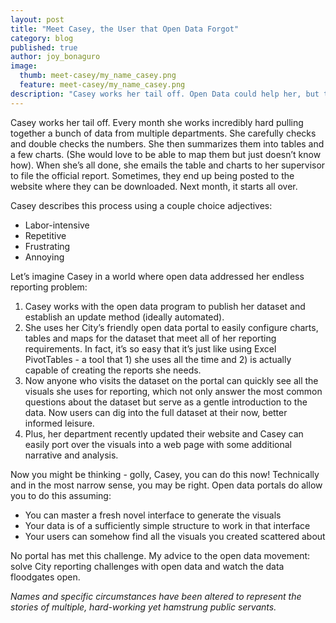 ```yaml
---
layout: post
title: "Meet Casey, the User that Open Data Forgot"
category: blog
published: true
author: joy_bonaguro
image:
  thumb: meet-casey/my_name_casey.png
  feature: meet-casey/my_name_casey.png
description: "Casey works her tail off. Open Data could help her, but the portals are failing this user. My advice to the open data movement: solve City reporting challenges with open data and watch the data floodgates open."
---
```

Casey works her tail off. Every month she works incredibly hard pulling together a bunch of data from multiple departments. She carefully checks and double checks the numbers. She then summarizes them into tables and a few charts. (She would love to be able to map them but just doesn’t know how). When she’s all done, she emails the table and charts to her supervisor to file the official report. Sometimes, they end up being posted to the website where they can be downloaded. Next month, it starts all over.

Casey describes this process using a couple choice adjectives:

 - Labor-intensive
 - Repetitive
 - Frustrating
 - Annoying

Let’s imagine Casey in a world where open data addressed her endless reporting problem:

 1. Casey works with the open data program to publish her dataset and establish an update method (ideally automated).
 2. She uses her City’s friendly open data portal to easily configure charts, tables and maps for the dataset that meet all of her reporting requirements. In fact, it’s so easy that it’s just like using Excel PivotTables - a tool that 1) she uses all the time and 2) is actually capable of creating the reports she needs.
 3. Now anyone who visits the dataset on the portal can quickly see all the visuals she uses for reporting, which not only answer the most common questions about the dataset but serve as a gentle introduction to the data. Now users can dig into the full dataset at their now, better informed leisure.
 4. Plus, her department recently updated their website and Casey can easily port over the visuals into a web page with some additional narrative and analysis.

Now you might be thinking - golly, Casey, you can do this now! Technically and in the most narrow sense, you may be right. Open data portals do allow you to do this assuming:

 - You can master a fresh novel interface to generate the visuals
 - Your data is of a sufficiently simple structure to work in that interface
 - Your users can somehow find all the visuals you created scattered about

No portal has met this challenge. My advice to the open data movement: solve City reporting challenges with open data and watch the data floodgates open.

*Names and specific circumstances have been altered to represent the stories of multiple, hard-working yet hamstrung public servants.*